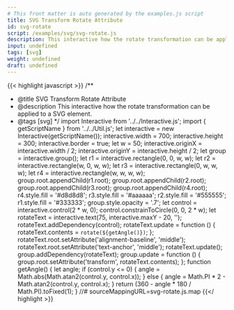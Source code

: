 ```yaml
---
# This front matter is auto generated by the examples.js script
title: SVG Transform Rotate Attribute
id: svg-rotate
script: /examples/svg/svg-rotate.js
description: This interactive how the rotate transformation can be applied to a SVG element.
input: undefined
tags: [svg]
weight: undefined
draft: undefined
---
```


{{< highlight javascript >}}
/**
* @title SVG Transform Rotate Attribute
* @description This interactive how the rotate transformation can be applied to a SVG element.
* @tags [svg]
*/
import Interactive from '../../Interactive.js';
import { getScriptName } from '../../Util.js';
let interactive = new Interactive(getScriptName());
interactive.width = 700;
interactive.height = 300;
interactive.border = true;
let w = 50;
interactive.originX = interactive.width / 2;
interactive.originY = interactive.height / 2;
let group = interactive.group();
let r1 = interactive.rectangle(0, 0, w, w);
let r2 = interactive.rectangle(w, 0, w, w);
let r3 = interactive.rectangle(0, w, w, w);
let r4 = interactive.rectangle(w, w, w, w);
group.root.appendChild(r1.root);
group.root.appendChild(r2.root);
group.root.appendChild(r3.root);
group.root.appendChild(r4.root);
r4.style.fill = '#d8d8d8';
r3.style.fill = '#aaaaaa';
r2.style.fill = '#555555';
r1.style.fill = '#333333';
group.style.opacity = '.7';
let control = interactive.control(2 * w, 0);
control.constrainToCircle(0, 0, 2 * w);
let rotateText = interactive.text(75, interactive.maxY - 20, '');
rotateText.addDependency(control);
rotateText.update = function () {
    rotateText.contents = `rotate(${getAngle()})`;
};
rotateText.root.setAttribute('alignment-baseline', 'middle');
rotateText.root.setAttribute('text-anchor', 'middle');
rotateText.update();
group.addDependency(rotateText);
group.update = function () {
    group.root.setAttribute('transform', rotateText.contents);
};
function getAngle() {
    let angle;
    if (control.y <= 0) {
        angle = Math.abs(Math.atan2(control.y, control.x));
    }
    else {
        angle = Math.PI * 2 - Math.atan2(control.y, control.x);
    }
    return (360 - angle * 180 / Math.PI).toFixed(1);
}
//# sourceMappingURL=svg-rotate.js.map
{{</ highlight >}}

